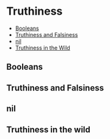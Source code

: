 # Truthiness

- [Booleans](#booleans)
- [Truthiness and Falsiness](#truthiness-and-falsiness)
- [nil](#nil)
- [Truthiness in the Wild](#truthiness-in-the-wild)

## Booleans

## Truthiness and Falsiness

## nil

## Truthiness in the wild

